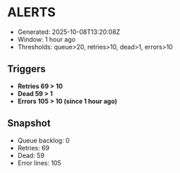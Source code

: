 # ALERTS

- Generated: 2025-10-08T13:20:08Z
- Window: 1 hour ago
- Thresholds: queue>20, retries>10, dead>1, errors>10

## Triggers
- **Retries 69 > 10**
- **Dead 59 > 1**
- **Errors 105 > 10 (since 1 hour ago)**

## Snapshot
- Queue backlog: 0
- Retries: 69
- Dead: 59
- Error lines: 105
